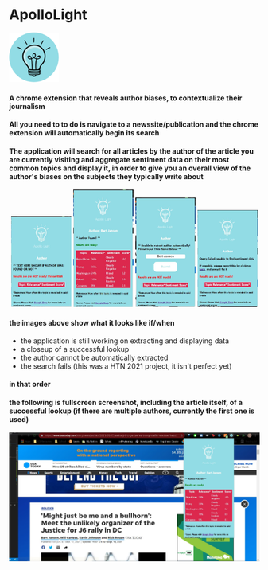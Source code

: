 # ApolloLight
<img width="100" src="https://github.com/MTSUBOOR/ApolloLight/blob/main/extension/images/Logo.png?raw=true">

#### A chrome extension that reveals author biases, to contextualize their journalism
#### All you need to to do is navigate to a newssite/publication and the chrome extension will automatically begin its search
#### The application will search for all articles by the author of the article you are currently visiting and aggregate sentiment data on their most common topics and display it, in order to give you an overall view of the author's biases on the subjects they typically write about

<p align="center">
  
  <img width="24%" src="https://github.com/MTSUBOOR/ApolloLight/blob/main/extension/images/pending.JPG">
  <img width="24%" src="https://github.com/MTSUBOOR/ApolloLight/blob/main/extension/images/goodCloseup.JPG">
  <img width="24%" src="https://github.com/MTSUBOOR/ApolloLight/blob/main/extension/images/Inputit.JPG">
  <img width="24%" src="https://github.com/MTSUBOOR/ApolloLight/blob/main/extension/images/failed.JPG">

</p>

#### the images above show what it looks like if/when
* the application is still working on extracting and displaying data
* a closeup of a successful lookup
* the author cannot be automatically extracted
* the search fails (this was a HTN 2021 project, it isn't perfect yet)
#### in that order

#### the following is fullscreen screenshot, including the article itself, of a successful lookup (if there are multiple authors, currently the first one is used)
  <img width="auto" src="https://github.com/MTSUBOOR/ApolloLight/blob/main/extension/images/good.JPG">
